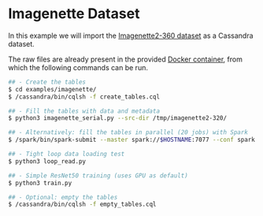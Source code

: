 # Imagenette Dataset

In this example we will import the [Imagenette2-360
dataset](https://github.com/fastai/imagenette) as a Cassandra dataset.

The raw files are already present in the provided [Docker
container](../../), from which the following commands can be run.

```bash
## - Create the tables
$ cd examples/imagenette/
$ /cassandra/bin/cqlsh -f create_tables.cql

## - Fill the tables with data and metadata
$ python3 imagenette_serial.py --src-dir /tmp/imagenette2-320/

## - Alternatively: fill the tables in parallel (20 jobs) with Spark
$ /spark/bin/spark-submit --master spark://$HOSTNAME:7077 --conf spark.default.parallelism=20 --py-files imagenette_common.py imagenette_spark.py --src-dir /tmp/imagenette2-320

## - Tight loop data loading test
$ python3 loop_read.py

## - Simple ResNet50 training (uses GPU as default)
$ python3 train.py

## - Optional: empty the tables
$ /cassandra/bin/cqlsh -f empty_tables.cql
```
